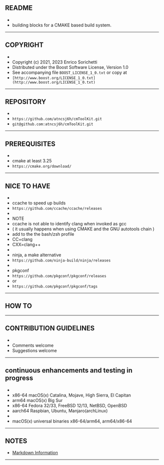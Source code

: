 ##  README
*
* building blocks for a CMAKE based build system.
* * *

##  COPYRIGHT
*
* Copyright (c) 2021, 2023 Enrico Sorichetti
* Distributed under the Boost Software License, Version 1.0
* See accompanying file `BOOST_LICENSE_1_0.txt` or copy at
* `[http://www.boost.org/LICENSE_1_0.txt](http://www.boost.org/LICENSE_1_0.txt)`
* * *

##  REPOSITORY
*
* `https://github.com/atncsj6h/cmToolKit.git`
* `git@github.com:atncsj6h/cmToolKit.git`
* * *

##  PREREQUISITES
*
* cmake at least 3.25
* `https://cmake.org/download/`
* * *

##  NICE TO HAVE
*
* ccache to speed up builds
* `https://github.com/ccache/ccache/releases`
*
* NOTE
* ccache is not able to identify clang when invoked as gcc
* ( it usually happens when using CMAKE and the GNU autotools chain )
* add to the the bash/zsh profile
* CC=clang
* CXX=clang++
*
* ninja, a make alternative
* `https://github.com/ninja-build/ninja/releases`
*
* pkgconf
* `https://github.com/pkgconf/pkgconf/releases`
* or
* `https://github.com/pkgconf/pkgconf/tags`
* * *

##  HOW TO
* * *

##  CONTRIBUTION GUIDELINES
*
* Comments welcome
* Suggestions welcome
* * *

##  continuous enhancements and testing in progress
*
* x86-64  macOS(x) Catalina, Mojave, High Sierra, El Capitan
* arm64   macOS(x) Big Sur
* x86-64  Fedora 32/33, FreeBSD 12/13, NetBSD, OpenBSD
* aarch64 Raspbian, Ubuntu, Manjaro(archLinux)
*
* macOS(x) universal binaries x86-64/arm64, arm64/x86-64
* * *

##  NOTES
* [Markdown Information](https://bitbucket.org/tutorials/markdowndemo)
* * *

